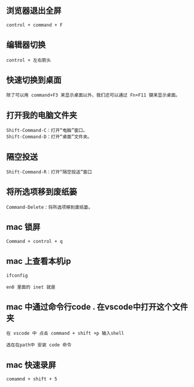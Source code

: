 ## 浏览器退出全屏
```
control + command + F
```

## 编辑器切换
```
control + 左右箭头
```

## 快速切换到桌面
```
除了可以用 command+F3 来显示桌面以外，我们还可以通过 Fn+F11 键来显示桌面。
```



## 打开我的电脑文件夹
```
Shift-Command-C：打开“电脑”窗口。
Shift-Command-D：打开“桌面”文件夹。
```

## 隔空投送
```
Shift-Command-R：打开“隔空投送”窗口
```

## 将所选项移到废纸篓
```
Command-Delete：将所选项移到废纸篓。
```


## mac 锁屏
```
Command + control + q
```

## mac 上查看本机ip
```
ifconfig

en0 里面的 inet 就是
```

## mac 中通过命令行code . 在vscode中打开这个文件夹
```
在 vscode 中 点击 command + shift +p 输入shell

选在在path中 安装 code 命令
```


## mac 快速录屏 
```
comamnd + shift + 5
```
